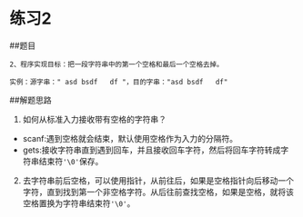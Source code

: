 ﻿# 练习2

##题目
```
2、程序实现目标：把一段字符串中的第一个空格和最后一个空格去掉。

实例：源字串：" asd bsdf   df "，目的字串："asd bsdf   df"
```
##解题思路
1. 如何从标准入力接收带有空格的字符串？ 
  - scanf:遇到空格就会结束，默认使用空格作为入力的分隔符。
  - gets:接收字符串直到遇到回车，并且接收回车字符，然后将回车字符转成字符串结束符`'\0'`保存。
2. 去字符串前后空格，可以使用指针，从前往后，如果是空格指针向后移动一个字符，直到找到第一个非空格字符。从后往前查找空格，如果是空格，就将该空格置换为字符串结束符`'\0'`。
